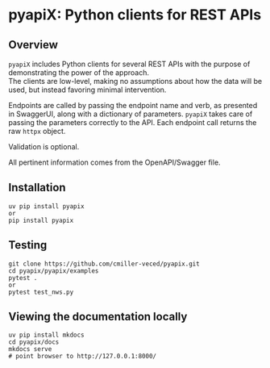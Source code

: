 # pyapiX:  Python clients for REST APIs

## Overview

`pyapiX`  includes Python clients for several REST APIs with the purpose of
demonstrating the power of the approach.  
The clients are low-level, making no
assumptions about how the data will be used, but instead favoring minimal
intervention.  

Endpoints are called by passing the endpoint name and verb, as
presented in SwaggerUI, along with a dictionary of parameters.  `pyapiX`  takes
care of passing the parameters correctly to the API.
Each endpoint call returns the raw `httpx` object.

Validation is optional.

All pertinent information comes from the OpenAPI/Swagger file.

## Installation

    uv pip install pyapix
    or
    pip install pyapix


## Testing

    git clone https://github.com/cmiller-veced/pyapix.git
    cd pyapix/pyapix/examples
    pytest .
    or
    pytest test_nws.py


## Viewing the documentation locally

    uv pip install mkdocs
    cd pyapix/docs
    mkdocs serve
    # point browser to http://127.0.0.1:8000/


